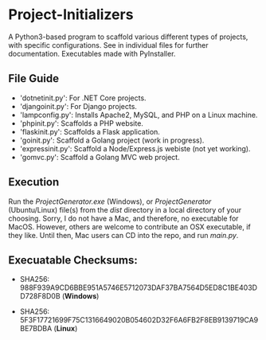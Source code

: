 # Project-Initializers

A Python3-based program to scaffold various different types of projects, with specific configurations. See in individual files for further documentation. Executables made with PyInstaller.

## File Guide 

* 'dotnetinit.py': For .NET Core projects.
* 'djangoinit.py': For Django projects.
* 'lampconfig.py': Installs Apache2, MySQL, and PHP on a Linux machine.
* 'phpinit.py': Scaffolds a PHP website.
* 'flaskinit.py': Scaffolds a Flask application.
* 'goinit.py': Scaffold a Golang project (work in progress).
* 'expressinit.py': Scaffold a Node/Express.js webiste (not yet working).
* 'gomvc.py': Scaffold a Golang MVC web project.

## Execution

Run the *ProjectGenerator.exe* (Windows), or *ProjectGenerator* (Ubuntu/Linux) file(s) from the *dist* directory in a local directory of your choosing. Sorry, I do not have a Mac, and therefore, no executable for MacOS. However, others are welcome to contribute an OSX executable, if they like. Until then, Mac users can CD into the repo, and run *main.py*. 

## Execuatable Checksums:

* SHA256: 988F939A9CD6BBE951A5746E5712073DAF37BA7564D5ED8C1BE403DD728F8D0B
 (**Windows**)

* SHA256: 5F3F17721699F75C1316649020B054602D32F6A6FB2F8EB9139719CA9BE7BDBA
 (**Linux**)

